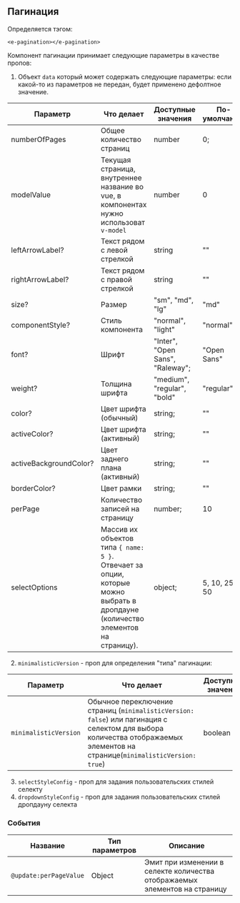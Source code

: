 ## Пагинация

Определяется тэгом:
```vue
<e-pagination></e-pagination>
```

Компонент пагинации принимает следующие параметры в качестве пропов:

1) Объект `data` который может содержать следующие параметры:
если какой-то из параметров не передан, будет применено дефолтное значение.

| Параметр               | Что делает                                                                                                                      | Доступные значения               | По-умолчанию  |
|------------------------|---------------------------------------------------------------------------------------------------------------------------------|----------------------------------|---------------|
| numberOfPages          | Общее количество страниц                                                                                                        | number                           | 0;            |
| modelValue             | Текущая страница, внутреннее название во vue, в компонентах нужно использоват `v-model`                                         | number                           | 0             |
| leftArrowLabel?        | Текст рядом с левой стрелкой                                                                                                    | string                           | ""            |
| rightArrowLabel?       | Текст рядом с правой стрелкой                                                                                                   | string                           | ""            |
| size?                  | Размер                                                                                                                          | "sm", "md", "lg"                 | "md"          |
| componentStyle?        | Стиль компонента                                                                                                                | "normal", "light"                | "normal"      |
| font?                  | Шрифт                                                                                                                           | "Inter", "Open Sans", "Raleway"; | "Open Sans"   |
| weight?                | Толщина шрифта                                                                                                                  | "medium", "regular", "bold"      | "regular"     |
| color?                 | Цвет шрифта (обычный)                                                                                                           | string;                          | ""            |
| activeColor?           | Цвет шрифта (активный)                                                                                                          | string;                          | ""            |
| activeBackgroundColor? | Цвет заднего плана (активный)                                                                                                   | string;                          | ""            |
| borderColor?           | Цвет рамки                                                                                                                      | string;                          | ""            |
| perPage                | Количество записей на страницу                                                                                                  | number;                          | 10            |
| selectOptions          | Массив их объектов типа `{ name: 5 }`. Отвечает за опции, которые можно выбрать в дропдауне (количество элементов на страницу). | object;                          | 5, 10, 25, 50 |

2) `minimalisticVersion` - проп для определения "типа" пагинации:

| Параметр              | Что делает                                                                                                                                                                  | Доступные значения | По-умолчанию |
|-----------------------|-----------------------------------------------------------------------------------------------------------------------------------------------------------------------------|--------------------|--------------|
| `minimalisticVersion` | Обычное  переключение страниц (`minimalisticVersion: false`) или пагинация с селектом для выбора количества отображаемых элементов на странице(`minimalisticVersion: true`) | boolean            | `false`      |

3) `selectStyleConfig` - проп для задания пользовательских стилей селекту
4) `dropdownStyleConfig` - проп для задания пользовательских стилей дропдауну селекта

### События
| Название               | Тип параметров | Описание                                                                   |
|------------------------|----------------|----------------------------------------------------------------------------|
| `@update:perPageValue` | Object         | Эмит при изменении в селекте количества отображаемых элементов на страницу |
